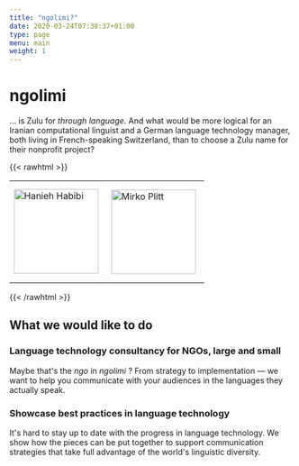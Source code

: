 ```yaml
---
title: "ngolimi?"
date: 2020-03-24T07:38:37+01:00
type: page
menu: main
weight: 1
---
```

# ngolimi
... is Zulu for _through language_. And what would be more logical for an Iranian computational linguist and a German language technology manager, both living in French-speaking Switzerland, than to choose a Zulu name for their nonprofit project?

{{< rawhtml >}}
<table>
<tr><td>
<img src="https://ngolimi.org/Hanieh_Habibi.jpg" alt="Hanieh Habibi" style="width:150px"/>
</td><td style="padding: 15px;">
<img src="https://ngolimi.org/Mirko_Plitt.jpg" alt="Mirko Plitt" style="width:150px"/>
</td>
</tr>
</table>
{{< /rawhtml >}}

## What we would like to do
### Language technology consultancy for NGOs, large and small
Maybe that's the _ngo_ in _ngolimi_ ?
From strategy to implementation — we want to help you communicate with your audiences in the languages they actually speak.

### Showcase best practices in language technology
It's hard to stay up to date with the progress in language technology. We show how the pieces can be put together to support communication strategies that take full advantage of the world's linguistic diversity.


